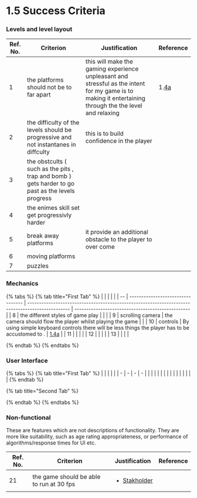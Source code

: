 # 1.5 Success Criteria

### Levels and level layout

| Ref. No. | Criterion                                                                                         | Justification                                                                                                                                              | Reference                                                               |
| -------- | ------------------------------------------------------------------------------------------------- | ---------------------------------------------------------------------------------------------------------------------------------------------------------- | ----------------------------------------------------------------------- |
| 1        | the platforms should not be to far apart                                                          | this will make the gaming  experience  unpleasant and stressful as the intent for my game is to making it entertaining through the the level and relaxing  | 1.[4a](1.4a-features-of-the-proposed-solution.md#levels-and-challenges) |
| 2        | the difficulty of the levels should be progressive and not instantanes in diffculty               | this is to build confidence in the player                                                                                                                  |                                                                         |
| 3        | the obstcults ( such as the pits , trap and bomb ) gets harder to go past as the levels progress  |                                                                                                                                                            |                                                                         |
| 4        | the enimes skill set get progressivly harder                                                      |                                                                                                                                                            |                                                                         |
| 5        | break away platforms                                                                              | it provide an additional obstacle to the player to over come                                                                                               |                                                                         |
| 6        | moving platforms                                                                                  |                                                                                                                                                            |                                                                         |
| 7        | puzzles                                                                                           |                                                                                                                                                            |                                                                         |

### Mechanics

{% tabs %}
{% tab title="First Tab" %}
|    |                                   |                                                                                                  |                                                   |
| -- | --------------------------------- | ------------------------------------------------------------------------------------------------ | ------------------------------------------------- |
| 8  | the different styles of game play |                                                                                                  |                                                   |
| 9  | scrolling camera                  | the camera should flow the player whilst playing the game                                        |                                                   |
| 10 | controls                          | By using simple keyboard controls there will be less things the player has to be accustomed to . | [1.4a](1.4a-features-of-the-proposed-solution.md) |
| 11 |                                   |                                                                                                  |                                                   |
| 12 |                                   |                                                                                                  |                                                   |
| 13 |                                   |                                                                                                  |                                                   |


{% endtab %}
{% endtabs %}







### User Interface

{% tabs %}
{% tab title="First Tab" %}
|   |   |   |   |
| - | - | - | - |
|   |   |   |   |
|   |   |   |   |
|   |   |   |   |
{% endtab %}

{% tab title="Second Tab" %}

{% endtab %}
{% endtabs %}





### Non-functional

These are features which are not descriptions of functionality. They are more like suitability, such as age rating appropriateness, or performance of algorithms/response times for UI etc.

| Ref. No. | Criterion                                 | Justification                                                  | Reference |
| -------- | ----------------------------------------- | -------------------------------------------------------------- | --------- |
| 21       | the game should be able to run at 30 fps  | <ul><li><a href="1.2-stakeholders.md">Stakholder</a></li></ul> |           |
